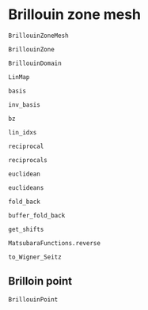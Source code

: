 # Brillouin zone mesh


```@docs
BrillouinZoneMesh
```


```@docs
BrillouinZone
```

```@docs
BrillouinDomain
```

```@docs
LinMap
```

```@docs
basis
```


```@docs
inv_basis
```

```@docs
bz
```



```@docs
lin_idxs
```


```@docs
reciprocal
```

```@docs
reciprocals
```

```@docs
euclidean
```
```@docs
euclideans
```

```@docs
fold_back
```

```@docs
buffer_fold_back
```



```@docs
get_shifts
```


```@docs
MatsubaraFunctions.reverse
```


```@docs
to_Wigner_Seitz
```

## Brilloin point

```@docs
BrillouinPoint
```
